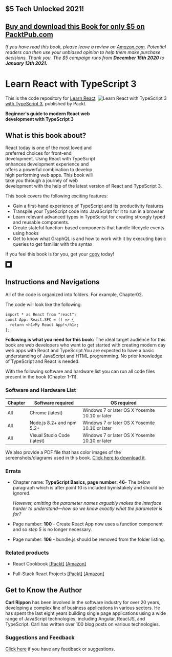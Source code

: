 ## $5 Tech Unlocked 2021!
[Buy and download this Book for only $5 on PacktPub.com](https://www.packtpub.com/product/learn-react-with-typescript-3/9781789610253)
-----
*If you have read this book, please leave a review on [Amazon.com](https://www.amazon.com/gp/product/1789610257).     Potential readers can then use your unbiased opinion to help them make purchase decisions. Thank you. The $5 campaign         runs from __December 15th 2020__ to __January 13th 2021.__*

# Learn React with TypeScript 3

<a href="https://www.packtpub.com/web-development/learn-react-typescript-3?utm_source=9781789610253"><img src="https://www.packtpub.com/sites/default/files/9781789610253_cover.png" alt="Learn React with TypeScript 3" height="256px" align="right"></a>

This is the code repository for [Learn React with TypeScript 3](https://www.packtpub.com/web-development/learn-react-typescript-3), published by Packt.

**Beginner's guide to modern React web development with TypeScript 3**

## What is this book about?
React today is one of the most loved and preferred choices for front-end development. Using React with TypeScript enhances development experience and offers a powerful combination to develop high performing web apps. This book will take you through a journey of web development with the help of the latest version of React and TypeScript 3.

This book covers the following exciting features:
* Gain a first-hand experience of TypeScript and its productivity features 
* Transpile your TypeScript code into JavaScript for it to run in a browser 
* Learn relevant advanced types in TypeScript for creating strongly typed and reusable components.
* Create stateful function-based components that handle lifecycle events using hooks 
* Get to know what GraphQL is and how to work with it by executing basic queries to get familiar with the syntax


If you feel this book is for you, get your [copy](https://www.amazon.com/dp/1789610257) today!

<a href="https://www.packtpub.com/?utm_source=github&utm_medium=banner&utm_campaign=GitHubBanner"><img src="https://raw.githubusercontent.com/PacktPublishing/GitHub/master/GitHub.png" 
alt="https://www.packtpub.com/" border="5" /></a>

## Instructions and Navigations
All of the code is organized into folders. For example, Chapter02.

The code will look like the following:
```
import * as React from "react";
const App: React.SFC = () => {
  return <h1>My React App!</h1>;
};
```

**Following is what you need for this book:**
The ideal target audience for this book are web developers who want to get started with creating modern day web apps with React and TypeScript.You are expected to have a basic understanding of JavaScript and HTML programming. No prior knowledge of TypeScript and React is needed.

With the following software and hardware list you can run all code files present in the book (Chapter 1-11).
### Software and Hardware List
| Chapter | Software required | OS required |
| -------- | ------------------------------------ | ----------------------------------- |
| All | Chrome (latest) | Windows 7 or later OS X Yosemite 10.10 or later|
| All | Node.js 8.2+ and npm 5.2+ | Windows 7 or later OS X Yosemite 10.10 or later |
| All | Visual Studio Code (latest) | Windows 7 or later OS X Yosemite 10.10 or later |

We also provide a PDF file that has color images of the screenshots/diagrams used in this book. [Click here to download it](https://www.packtpub.com/sites/default/files/downloads/9781789610253_ColorImages.pdf).

### Errata
* Chapter name: **TypeScript Basics, page number: 46**- The below paragraph which is after point 10 is included bymistakely and should be ignored. 

   _However, omitting the parameter names arguably makes the interface harder to
    understand—how do we know exactly what the parameter is for?_
    
* Page number: **100** - Create React App now uses a function component and so _step 5_ is no longer necessary.
* Page number: **106** - bundle.js should be removed from the folder listing.

### Related products
* React Cookbook  [[Packt]](https://india.packtpub.com/in//web-development/react-cookbook?utm_source=github&utm_medium=repository&utm_campaign=) [[Amazon]](https://www.amazon.com/dp/1783980729)

* Full-Stack React Projects  [[Packt]](https://india.packtpub.com/in//web-development/full-stack-react-projects?utm_source=github&utm_medium=repository&utm_campaign=) [[Amazon]](https://www.amazon.com/dp/1788835530)

## Get to Know the Author
**Carl Rippon**
has been involved in the software industry for over 20 years, developing a complex line of business applications in various sectors. He has spent the last eight years building single page applications using a wide range of JavaScript technologies, including Angular, ReactJS, and TypeScript. Carl has written over 100 blog posts on various technologies.



### Suggestions and Feedback
[Click here](https://docs.google.com/forms/d/e/1FAIpQLSdy7dATC6QmEL81FIUuymZ0Wy9vH1jHkvpY57OiMeKGqib_Ow/viewform) if you have any feedback or suggestions.


